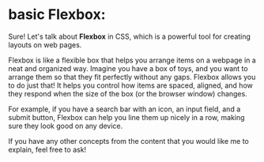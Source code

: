 # basic Flexbox:
Sure! Let's talk about **Flexbox** in CSS, which is a powerful tool for creating layouts on web pages.

Flexbox is like a flexible box that helps you arrange items on a webpage in a neat and organized way. Imagine you have a box of toys, and you want to arrange them so that they fit perfectly without any gaps. Flexbox allows you to do just that! It helps you control how items are spaced, aligned, and how they respond when the size of the box (or the browser window) changes. 

For example, if you have a search bar with an icon, an input field, and a submit button, Flexbox can help you line them up nicely in a row, making sure they look good on any device.

If you have any other concepts from the content that you would like me to explain, feel free to ask!